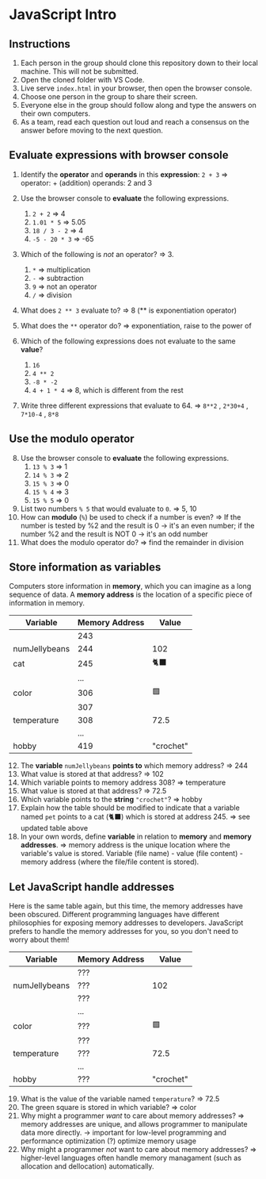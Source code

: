 # JavaScript Intro

## Instructions

1. Each person in the group should clone this repository down to their local machine. This will not be submitted.
2. Open the cloned folder with VS Code.
3. Live serve `index.html` in your browser, then open the browser console.
4. Choose one person in the group to share their screen.
5. Everyone else in the group should follow along and type the answers on their own computers.
6. As a team, read each question out loud and reach a consensus on the answer before moving to the next question.

## Evaluate expressions with browser console

1. Identify the **operator** and **operands** in this **expression**: `2 + 3`
=> operator: + (addition)
   operands: 2 and 3

2. Use the browser console to **evaluate** the following expressions.
   1. `2 + 2` => 4
   2. `1.01 * 5` => 5.05
   3. `18 / 3 - 2` => 4
   4. `-5 - 20 * 3` => -65
3. Which of the following is _not_ an operator? => 3.
   1. `*` => multiplication
   2. `-` => subtraction
   3. `9` => not an operator
   4. `/` => division
4. What does `2 ** 3` evaluate to? => 8 (** is exponentiation operator)
5. What does the `**` operator do? => exponentiation, raise to the power of 
6. Which of the following expressions does not evaluate to the same **value**?
   1. `16`
   2. `4 ** 2`
   3. `-8 * -2`
   4. `4 + 1 * 4` => 8, which is different from the rest
7. Write three different expressions that evaluate to 64. 
=> `8**2` , `2*30+4` , `7*10-4` , `8*8` 

## Use the modulo operator

8. Use the browser console to **evaluate** the following expressions.
   1. `13 % 3` => 1
   2. `14 % 3` => 2
   3. `15 % 3` => 0
   4. `15 % 4` => 3
   5. `15 % 5` => 0
9. List two numbers `% 5` that would evaluate to `0`. => 5, 10
10. How can **modulo** (`%`) be used to check if a number is even? => If the number is tested by %2 and the result is 0 -> it's an even number; if the number %2 and the result is NOT 0 -> it's an odd number
11. What does the modulo operator do? => find the remainder in division

## Store information as variables

Computers store information in **memory**, which you can imagine as a long sequence of data. A **memory address** is the location of a specific piece of information in memory.

| Variable      | Memory Address | Value     |
| ------------- | -------------- | --------- |
|               | 243            |           |
| numJellybeans | 244            | 102       |
|  cat          | 245            |  🐈‍⬛       |
|               | ...            |           |
| color         | 306            | 🟩        |
|               | 307            |           |
| temperature   | 308            | 72.5      |
|               | ...            |           |
| hobby         | 419            | "crochet" |

12. The **variable** `numJellybeans` **points to** which memory address? => 244
13. What value is stored at that address? => 102
14. Which variable points to memory address 308? => temperature
15. What value is stored at that address? => 72.5
16. Which variable points to the **string** `"crochet"`? => hobby
17. Explain how the table should be modified to indicate that a variable named `pet` points to a cat (🐈‍⬛) which is stored at address 245. => see updated table above
18. In your own words, define **variable** in relation to **memory** and **memory addresses**. => memory address is the unique location where the variable's value is stored. Variable (file name) - value (file content) - memory address (where the file/file content is stored).

## Let JavaScript handle addresses

Here is the same table again, but this time, the memory addresses have been obscured. Different programming languages have different philosophies for exposing memory addresses to developers. JavaScript prefers to handle the memory addresses for you, so you don't need to worry about them!

| Variable      | Memory Address | Value     |
| ------------- | -------------- | --------- |
|               | ???            |           |
| numJellybeans | ???            | 102       |
|               | ???            |           |
|               | ...            |           |
| color         | ???            | 🟩        |
|               | ???            |           |
| temperature   | ???            | 72.5      |
|               | ...            |           |
| hobby         | ???            | "crochet" |

19. What is the value of the variable named `temperature`? => 72.5
20. The green square is stored in which variable? => color
21. Why might a programmer _want_ to care about memory addresses? => memory addresses are unique, and allows programmer to manipulate data more directly. -> important for low-level programming and performance optimization (?) optimize memory usage 
22. Why might a programmer _not_ want to care about memory addresses? => higher-level languages often handle memory managament (such as allocation and dellocation) automatically. 

